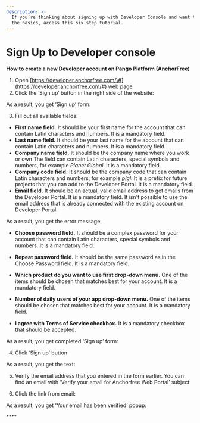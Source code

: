 ```yaml
---
description: >-
  If you’re thinking about signing up with Developer Console and want to learn
  the basics, access this six-step tutorial.
---
```


# Sign Up to Developer console

**How to create a new Developer account on Pango Platform \(AnchorFree\)**

1. Open [https://developer.anchorfree.com/\#](https://developer.anchorfree.com/#) web page
2. Click the ‘Sign up’ button in the right side of the website:

As a result, you get ‘Sign up’ form:

3.  Fill out all available fields:

* **First name field.** It should be your first name for the account that can contain Latin characters and numbers. It is a mandatory field.
* **Last name field.** It should be your last name for the account that can contain Latin characters and numbers. It is a mandatory field.
* **Company name field.** It should be the company name where you work or own The field can contain Latin characters, special symbols and numbers, for example _Planet Global_. It is a mandatory field.
* **Company code field.** It should be the company code that can contain Latin characters and numbers, for example _plgl_. It is a prefix for future projects that you can add to the Developer Portal. It is a mandatory field.
* **Email field.** It should be an actual, valid email address to get emails from the Developer Portal. It is a mandatory field. It isn't possible to use the email address that is already connected with the existing account on Developer Portal.

As a result, you get the error message:

* **Choose password field.** It should be a complex password for your account that can contain Latin characters, special symbols and numbers. It is a mandatory field.
* **Repeat password field.** It should be the same password as in the Choose Password field. It is a mandatory field.
* **Which product do you want to use first drop-down menu.** One of the items should be chosen that matches best for your account. It is a mandatory field.

* **Number of daily users of your app drop-down menu.** One of the items should be chosen that matches best for your account. It is a mandatory field.

* **I agree with Terms of Service checkbox.** It is a mandatory checkbox that should be accepted.

As a result, you get completed ‘Sign up’ form:

4.   Click ‘Sign up’ button

As a result, you get the text:

5.   Verify the email address that you entered in the form earlier. You can find an email with ‘Verify your email for Anchorfree Web Portal’ subject:

6.  Click the link from email:

As a result, you get ‘Your email has been verified’ popup:

\*\*\*\*

